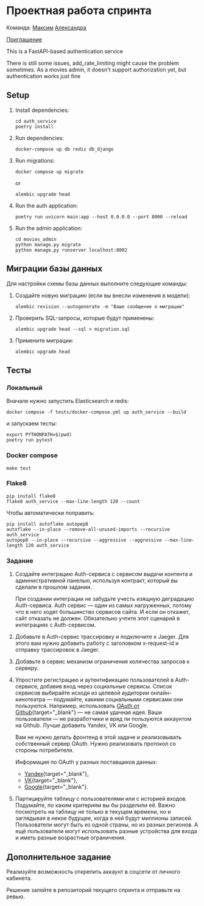 # Проектная работа спринта
Команда: [Максим](https://github.com/4Surpr1se) [Александра](https://github.com/schaleksandra)

[Приглашение](https://github.com/4Surpr1se/Auth_sprint_2)

This is a FastAPI-based authentication service

There is still some issues, add_rate_limiting might cause the problem sometimes. 
As a movies admin, it doesn't support authorization yet, but authentication works just fine 

## Setup

1. Install dependencies:
   ```
   cd auth_service
   poetry install
   ```

2. Run dependencies:
   ```
   docker-compose up db redis db_django
   ```
   
3. Run migrations:
   ```
   docker compose up migrate
   ```
   or
   ```
   alembic upgrade head
   ```
4. Run the auth application:
   ```
   poetry run uvicorn main:app --host 0.0.0.0 --port 8000 --reload
   ```
5. Run the admin application:
   ```
   cd movies_admin
   python manage.py migrate
   python manage.py runserver localhost:8002
   ```
## Миграции базы данных

Для настройки схемы базы данных выполните следующие команды:

1. Создайте новую миграцию (если вы внесли изменения в модели):
   ```
   alembic revision --autogenerate -m "Ваше сообщение о миграции"
   ```
2. Проверить SQL-запросы, которые будут применены:
   ```
   alembic upgrade head --sql > migration.sql
   ```
3. Примените миграции:
   ```
   alembic upgrade head
   ```

## Тесты

### Локальный
Вначале нужно запустить Elasticsearch и redis:
```
docker compose -f tests/docker-compose.yml up auth_service --build
```

и запускаем тесты:
```
export PYTHONPATH=$(pwd)
poetry run pytest
```

### Docker compose
```shell
make test
```

### Flake8
```shell
pip install flake8
flake8 auth_service --max-line-length 120 --count
```

Чтобы автоматически поправить:
```shell
pip install autoflake autopep8
autoflake --in-place --remove-all-unused-imports --recursive auth_service
autopep8 --in-place --recursive --aggressive --aggressive --max-line-length 120 auth_service
```

### Задание

1. Создайте интеграцию Auth-сервиса с сервисом выдачи контента и административной панелью, используя контракт, который вы сделали в прошлом задании.
  
    При создании интеграции не забудьте учесть изящную деградацию Auth-сервиса. Auth сервис — один из самых нагруженных, потому что в него ходят большинство сервисов сайта. И если он откажет, сайт отказать не должен. Обязательно учтите этот сценарий в интеграциях с Auth-сервисом.
2. Добавьте в Auth-сервис трассировку и подключите к Jaeger. Для этого вам нужно добавить работу с заголовком x-request-id и отправку трассировок в Jaeger.
3. Добавьте в сервис механизм ограничения количества запросов к серверу.
4. Упростите регистрацию и аутентификацию пользователей в Auth-сервисе, добавив вход через социальные сервисы. Список сервисов выбирайте исходя из целевой аудитории онлайн-кинотеатра — подумайте, какими социальными сервисами они пользуются. Например, использовать [OAuth от Github](https://docs.github.com/en/free-pro-team@latest/developers/apps/authorizing-oauth-apps){target="_blank"} — не самая удачная идея. Ваши пользователи — не разработчики и вряд ли пользуются аккаунтом на Github. Лучше добавить Yandex, VK или Google.

    Вам не нужно делать фронтенд в этой задаче и реализовывать собственный сервер OAuth. Нужно реализовать протокол со стороны потребителя.
    
    Информация по OAuth у разных поставщиков данных: 
    
    - [Yandex](https://yandex.ru/dev/oauth/?turbo=true){target="_blank"},
    - [VK](https://vk.com/dev/access_token){target="_blank"},
    - [Google](https://developers.google.com/identity/protocols/oauth2){target="_blank"}.
5. Партицируйте таблицу с пользователями или с историей входов. Подумайте, по каким критериям вы бы разделили её. Важно посмотреть на таблицу не только в текущем времени, но и заглядывая в некое будущее, когда в ней будут миллионы записей. Пользователи могут быть из одной страны, но из разных регионов. А ещё пользователи могут использовать разные устройства для входа и иметь разные возрастные ограничения.
    
## Дополнительное задание
    
Реализуйте возможность открепить аккаунт в соцсети от личного кабинета. 
    
Решение залейте в репозиторий текущего спринта и отправьте на ревью.
